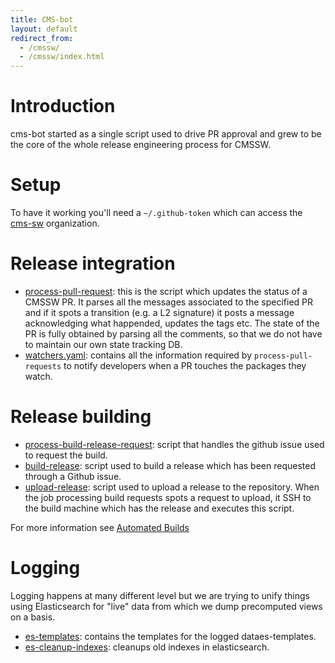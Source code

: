 ```yaml
---
title: CMS-bot
layout: default
redirect_from:
  - /cmssw/ 
  - /cmssw/index.html
---
```



# Introduction
cms-bot started as a single script used to drive PR approval and grew to
be the core of the whole release engineering process for CMSSW.

# Setup
To have it working you'll need a `~/.github-token` which can access the
[cms-sw](http://github.io/cms-sw) organization.

# Release integration

- [process-pull-request](https://github.com/cms-sw/cms-bot/blob/master/process-pull-request):
this is the script which updates the status of a CMSSW PR. It parses all the
messages associated to the specified PR and if it spots a transition (e.g. a L2
signature) it posts a message acknowledging what happended, updates the tags
etc. The state of the PR is fully obtained by parsing all the comments, so that
we do not have to maintain our own state tracking DB.
- [watchers.yaml](https://github.com/cms-sw/cms-bot/blob/master/watchers.yaml):
contains all the information required by `process-pull-requests` to notify
developers when a PR touches the packages they watch.

# Release building
- [process-build-release-request](https://github.com/cms-sw/cms-bot/blob/master/process-build-release-request): script that handles the github issue used to request the build.
- [build-release](https://github.com/cms-sw/cms-bot/blob/master/build-release): script used to build a release which has been requested
through a Github issue.
- [upload-release](https://github.com/cms-sw/cms-bot/blob/master/upload-release): script used to upload a release to the repository. When
the job processing build requests spots a request to upload, it SSH to the
build machine which has the release and executes this script.

For more information see [Automated Builds](automatedBuilds.html)

# Logging
Logging happens at many different level but we are trying to unify things using
Elasticsearch for "live" data from which we dump precomputed views on a
basis.

- [es-templates](https://github.com/cms-sw/cms-bot/tree/master/es-templates): contains the templates for the logged dataes-templates.
- [es-cleanup-indexes](https://github.com/cms-sw/cms-bot/blob/master/es-cleanup-indexes): cleanups old indexes in elasticsearch.
